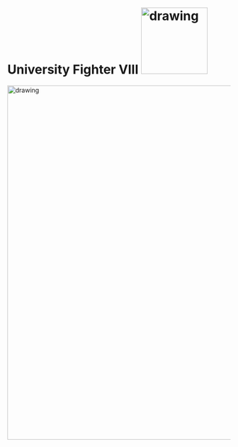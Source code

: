 # University Fighter VIII <img src="https://i.ibb.co/kcr4tFj/logo.png" alt="drawing" width="150"/>




<img src="https://i.ibb.co/QMJ1vH0/Capture-d-cran-de-2021-11-06-05-03-09.png" alt="drawing" width="800"/>







